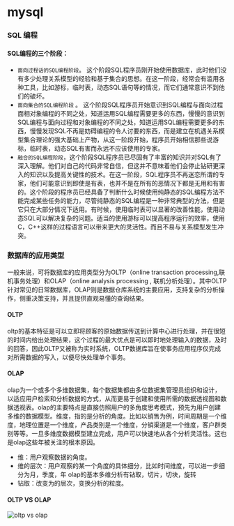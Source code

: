 # mysql 

### SQL 编程

#### SQL编程的三个阶段：
* `面向过程话的SQL编程阶段`。 这个阶段SQL程序员刚开始使用数据库，此时他们没有多少处理关系模型的经验和基于集合的思想。在这一阶段，经常会有滥用各种工具，比如游标，临时表，动态SQL语句等的情况，而它们通常意识不到他们的破坏。
* `面向集合的SQL编程阶段` 。 这个阶段SQL程序员开始意识到SQL编程与面向过程面相对象编程的不同之处，知道运用SQL编程需要更多的东西，慢慢的意识到SQL编程与面向过程和对象编程的不同之处，知道运用SQL编程需要更多的东西，慢慢发现SQL不再是妨碍编程的令人讨要的东西，而是建立在机遇关系模型集合理论的强大基础上产物，从这一阶段开始，程序员开始相信那些说游标，临时表，动态SQL有害而永远不应该使用的专家。
* `融合的SQL编程阶段`，这个阶段SQL程序员已尽固有了丰富的知识并对SQL有了深入理解。他们对自己的代码非常自信，但这并不意味着他们会停止钻研更深入的知识以及提高关键性的技术。在这一阶段，SQL程序员不再迷恋所谓的专家，他们可能意识到即使是有表，也并不是在所有的恶情况下都是无用和有害的。这个阶段的程序员已经具备了判断什么时候使用纯静态的SQL编程方法不能完成某些任务的能力，尽管纯静态的SQL编程是一种非常典型的方法，但是它只在大部分情况下适用。有时候，使用临时表可以显著的改善性能，使用动态SQL可以解决复杂的问题。适当的使用游标可以提高程序运行的效率，使用C，C++这样的过程语言可以带来更大的灵活性。而且不易与关系模型发生冲突。

### 数据库的应用类型
一般来说，可将数据库的应用类型分为OLTP（online transaction processing,联机事务处理）和OLAP（online analysis processing , 联机分析处理）。其中OLTP针对常见的日常数据库，OLAP则是数据仓库系统的主要应用，支持复杂的分析操作，侧重决策支持，并且提供直观易懂的查询结果。

#### OLTP
oltp的基本特征是可以立即将顾客的原始数据传送到计算中心进行处理，并在很短的时间内给出处理结果，这个过程的最大优点是可以即时地处理输入的数据，及时的回答，因此OLTP又被称为实时系统，OLTP数据库旨在使事务应用程序仅完成对所需数据的写入，以便尽快处理单个事务。

#### OLAP
olap为一个或多个多维数据集，每个数据集都由多位数据集管理员组织和设计，以适应用户检索和分析数据的方式，从而更易于创建和使用所需的数据透视图和数据透视表。olap的主要特点是直接仿照用户的多角度思考模式，预先为用户创建多维的数据模型。维度，指的是分析的角度。比如以销售为例，时间周期是一个维度，地理位置是一个维度，产品类别是一个维度，分销渠道是一个维度，客户群类别等等。一旦多维度数据模型建立完成，用户可以快速地从各个分析灵活性。这也是olap这些年被关注的根本原因。
* 维：用户观察数据的角度。
* 维的层次：用户观察的某一个角度的具体细分，比如时间维度，可以进一步细分为月，季度，年
olap的基本多维分析有钻取，切片，切块，旋转
* 钻取：改变为的层次，变换分析的粒度。


#### OLTP VS OLAP
![oltp vs olap](https://i.imgsafe.org/50cd37f5df.png)
